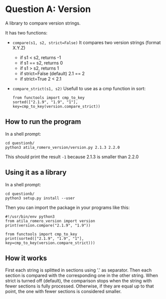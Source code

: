 # Question A: Version
A library to compare version strings.

It has two functions:

- ```compare(s1, s2, strict=False)```
    It compares two version strings (format X.Y.Z)
    -  if s1 < s2, returns -1
    -  if s1 == s2, returns 0
    -  if s1 > s2, returns 1
    -  if strict=False (default) 2.1 == 2
    -  if strict=True 2 < 2.1

- ```compare_strict(s1, s2)```
    Usefull to use as a cmp function in sort:
    ```
    from functools import cmp_to_key 
    sorted(["2.1.9", "1.9", "1"], key=cmp_to_key(version.compare_strict))
    ```

## How to run the program
In a shell prompt:
```
cd questionb/
python3 atila_romero_version/version.py 2.1.3 2.2.0
```
This should print the result ```-1``` because 2.1.3 is smaller than 2.2.0

## Using it as a library
In a shell prompt:
```
cd questionb/
python3 setup.py install --user
```

Then you can import the package in your programs like this:
```
#!/usr/bin/env python3
from atila_romero_version import version 
print(version.compare("2.1.9", "1.9"))

from functools import cmp_to_key 
print(sorted(["2.1.9", "1.9", "1"], key=cmp_to_key(version.compare_strict)))
```

## How it works
First each string is splitted in sections using '.' as separator.
Then each section is compared with the corresponding one in the other string.
When strict is turned off (default), the comparison stops when the string with fewer sections is fully processed. Otherwise, if they are equal up to that point, the one with fewer sections is considered smaller.

